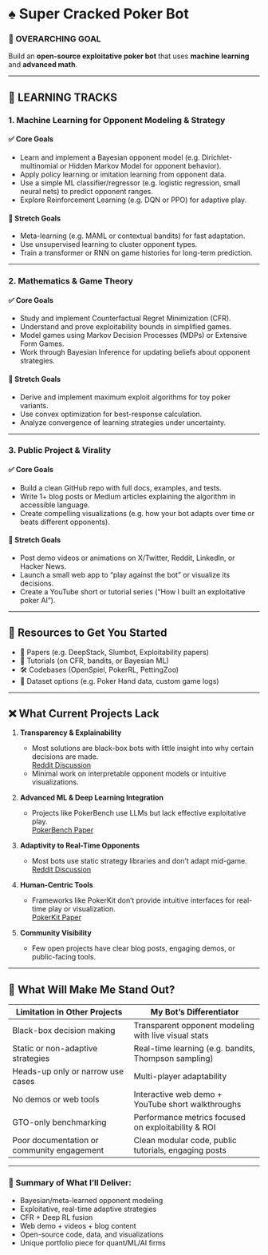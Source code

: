 # ♠️ Super Cracked Poker Bot

### 🎯 OVERARCHING GOAL  
Build an **open-source exploitative poker bot** that uses **machine learning** and **advanced math**.

---

## 🚀 LEARNING TRACKS

### 1. Machine Learning for Opponent Modeling & Strategy

#### ✅ Core Goals
- Learn and implement a Bayesian opponent model (e.g. Dirichlet-multinomial or Hidden Markov Model for opponent behavior).  
- Apply policy learning or imitation learning from opponent data.  
- Use a simple ML classifier/regressor (e.g. logistic regression, small neural nets) to predict opponent ranges.  
- Explore Reinforcement Learning (e.g. DQN or PPO) for adaptive play.

#### 🌟 Stretch Goals
- Meta-learning (e.g. MAML or contextual bandits) for fast adaptation.  
- Use unsupervised learning to cluster opponent types.  
- Train a transformer or RNN on game histories for long-term prediction.

---

### 2. Mathematics & Game Theory

#### ✅ Core Goals
- Study and implement Counterfactual Regret Minimization (CFR).  
- Understand and prove exploitability bounds in simplified games.  
- Model games using Markov Decision Processes (MDPs) or Extensive Form Games.  
- Work through Bayesian Inference for updating beliefs about opponent strategies.

#### 🌟 Stretch Goals
- Derive and implement maximum exploit algorithms for toy poker variants.  
- Use convex optimization for best-response calculation.  
- Analyze convergence of learning strategies under uncertainty.

---

### 3. Public Project & Virality

#### ✅ Core Goals
- Build a clean GitHub repo with full docs, examples, and tests.  
- Write 1+ blog posts or Medium articles explaining the algorithm in accessible language.  
- Create compelling visualizations (e.g. how your bot adapts over time or beats different opponents).

#### 🌟 Stretch Goals
- Post demo videos or animations on X/Twitter, Reddit, LinkedIn, or Hacker News.  
- Launch a small web app to “play against the bot” or visualize its decisions.  
- Create a YouTube short or tutorial series (“How I built an exploitative poker AI”).

---

## 🧠 Resources to Get You Started
- 🔗 Papers (e.g. DeepStack, Slumbot, Exploitability papers)  
- 📘 Tutorials (on CFR, bandits, or Bayesian ML)  
- 🛠️ Codebases (OpenSpiel, PokerRL, PettingZoo)  
- 🧪 Dataset options (e.g. Poker Hand data, custom game logs)

---

## ❌ What Current Projects Lack

1. **Transparency & Explainability**  
   - Most solutions are black-box bots with little insight into why certain decisions are made.  
     [Reddit Discussion](https://www.reddit.com/r/poker/comments/1gl75r0?utm_source=chatgpt.com)  
   - Minimal work on interpretable opponent models or intuitive visualizations.

2. **Advanced ML & Deep Learning Integration**  
   - Projects like PokerBench use LLMs but lack effective exploitative play.  
     [PokerBench Paper](https://arxiv.org/abs/2501.08328?utm_source=chatgpt.com)

3. **Adaptivity to Real-Time Opponents**  
   - Most bots use static strategy libraries and don’t adapt mid-game.  
     [Reddit Discussion](https://www.reddit.com/r/poker/comments/1gl75r0?utm_source=chatgpt.com)

4. **Human-Centric Tools**  
   - Frameworks like PokerKit don’t provide intuitive interfaces for real-time play or visualization.  
     [PokerKit Paper](https://arxiv.org/abs/2308.07327?utm_source=chatgpt.com)

5. **Community Visibility**  
   - Few open projects have clear blog posts, engaging demos, or public-facing tools.

---

## 💎 What Will Make Me Stand Out?

| Limitation in Other Projects                     | My Bot’s Differentiator                                 |
|--------------------------------------------------|---------------------------------------------------------|
| Black-box decision making                        | Transparent opponent modeling with live visual stats    |
| Static or non-adaptive strategies                | Real-time learning (e.g. bandits, Thompson sampling)    |
| Heads-up only or narrow use cases                | Multi-player adaptability                               |
| No demos or web tools                            | Interactive web demo + YouTube short walkthroughs       |
| GTO-only benchmarking                            | Performance metrics focused on exploitability & ROI     |
| Poor documentation or community engagement       | Clean modular code, public tutorials, engaging posts    |

---

### 🌟 Summary of What I’ll Deliver:
- Bayesian/meta-learned opponent modeling  
- Exploitative, real-time adaptive strategies  
- CFR + Deep RL fusion  
- Web demo + videos + blog content  
- Open-source code, data, and visualizations  
- Unique portfolio piece for quant/ML/AI firms
